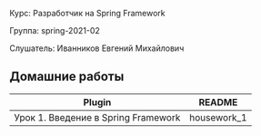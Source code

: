 Курс:      Разработчик на Spring Framework

Группа:    spring-2021-02

Слушатель: Иванников Евгений Михайлович

## Домашние работы

| Plugin | README |
| ------ | ------ |
| Урок 1. Введение в Spring Framework | housework_1 |
